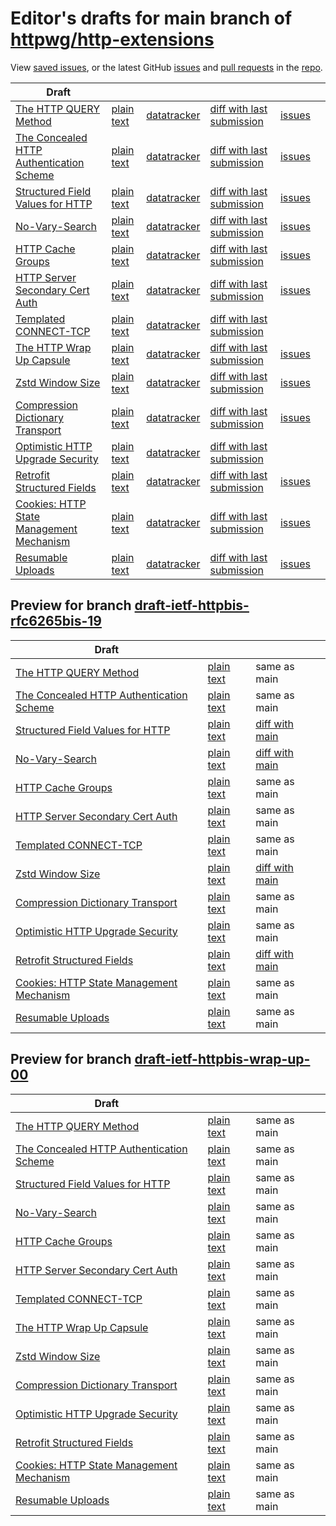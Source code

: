 # Editor's drafts for main branch of [httpwg/http-extensions](https://github.com/httpwg/http-extensions)

View [saved issues](issues.html), or the latest GitHub [issues](https://github.com/httpwg/http-extensions/issues) and [pull requests](https://github.com/httpwg/http-extensions/pulls) in the [repo](https://github.com/httpwg/http-extensions).

| Draft |     |     |     |     |     |
| ----- | --- | --- | --- | --- | --- |
| [The HTTP QUERY Method](./draft-ietf-httpbis-safe-method-w-body.html "The HTTP QUERY Method (HTML)") | [plain text](./draft-ietf-httpbis-safe-method-w-body.txt "The HTTP QUERY Method (Text)") | [datatracker](https://datatracker.ietf.org/doc/draft-ietf-httpbis-safe-method-w-body "Datatracker for draft-ietf-httpbis-safe-method-w-body") | [diff with last submission](https://author-tools.ietf.org/api/iddiff?doc_1=draft-ietf-httpbis-safe-method-w-body&url_2=https://httpwg.github.io/http-extensions/draft-ietf-httpbis-safe-method-w-body.txt) | [issues](https://github.com/httpwg/http-extensions/labels/query-method) |
| [The Concealed HTTP Authentication Scheme](./draft-ietf-httpbis-unprompted-auth.html "The Concealed HTTP Authentication Scheme (HTML)") | [plain text](./draft-ietf-httpbis-unprompted-auth.txt "The Concealed HTTP Authentication Scheme (Text)") | [datatracker](https://datatracker.ietf.org/doc/draft-ietf-httpbis-unprompted-auth "Datatracker for draft-ietf-httpbis-unprompted-auth") | [diff with last submission](https://author-tools.ietf.org/api/iddiff?doc_1=draft-ietf-httpbis-unprompted-auth&url_2=https://httpwg.github.io/http-extensions/draft-ietf-httpbis-unprompted-auth.txt) | [issues](https://github.com/httpwg/http-extensions/labels/unprompted-auth) |
| [Structured Field Values for HTTP](./draft-ietf-httpbis-sfbis.html "Structured Field Values for HTTP (HTML)") | [plain text](./draft-ietf-httpbis-sfbis.txt "Structured Field Values for HTTP (Text)") | [datatracker](https://datatracker.ietf.org/doc/draft-ietf-httpbis-sfbis "Datatracker for draft-ietf-httpbis-sfbis") | [diff with last submission](https://author-tools.ietf.org/api/iddiff?doc_1=draft-ietf-httpbis-sfbis&url_2=https://httpwg.github.io/http-extensions/draft-ietf-httpbis-sfbis.txt) | [issues](https://github.com/httpwg/http-extensions/labels/header-structure) |
| [No-Vary-Search](./draft-ietf-httpbis-no-vary-search.html "No-Vary-Search (HTML)") | [plain text](./draft-ietf-httpbis-no-vary-search.txt "No-Vary-Search (Text)") | [datatracker](https://datatracker.ietf.org/doc/draft-ietf-httpbis-no-vary-search "Datatracker for draft-ietf-httpbis-no-vary-search") | [diff with last submission](https://author-tools.ietf.org/api/iddiff?doc_1=draft-ietf-httpbis-no-vary-search&url_2=https://httpwg.github.io/http-extensions/draft-ietf-httpbis-no-vary-search.txt) | [issues](https://github.com/httpwg/http-extensions/labels/no-vary-search) |
| [HTTP Cache Groups](./draft-ietf-httpbis-cache-groups.html "HTTP Cache Groups (HTML)") | [plain text](./draft-ietf-httpbis-cache-groups.txt "HTTP Cache Groups (Text)") | [datatracker](https://datatracker.ietf.org/doc/draft-ietf-httpbis-cache-groups "Datatracker for draft-ietf-httpbis-cache-groups") | [diff with last submission](https://author-tools.ietf.org/api/iddiff?doc_1=draft-ietf-httpbis-cache-groups&url_2=https://httpwg.github.io/http-extensions/draft-ietf-httpbis-cache-groups.txt) | [issues](https://github.com/httpwg/http-extensions/labels/cache-groups) |
| [HTTP Server Secondary Cert Auth](./draft-ietf-httpbis-secondary-server-certs.html "Secondary Certificate Authentication of HTTP Servers (HTML)") | [plain text](./draft-ietf-httpbis-secondary-server-certs.txt "Secondary Certificate Authentication of HTTP Servers (Text)") | [datatracker](https://datatracker.ietf.org/doc/draft-ietf-httpbis-secondary-server-certs "Datatracker for draft-ietf-httpbis-secondary-server-certs") | [diff with last submission](https://author-tools.ietf.org/api/iddiff?doc_1=draft-ietf-httpbis-secondary-server-certs&url_2=https://httpwg.github.io/http-extensions/draft-ietf-httpbis-secondary-server-certs.txt) | [issues](https://github.com/httpwg/http-extensions/labels/secondary-server-certs) |
| [Templated CONNECT-TCP](./draft-ietf-httpbis-connect-tcp.html "Template-Driven HTTP CONNECT Proxying for TCP (HTML)") | [plain text](./draft-ietf-httpbis-connect-tcp.txt "Template-Driven HTTP CONNECT Proxying for TCP (Text)") | [datatracker](https://datatracker.ietf.org/doc/draft-ietf-httpbis-connect-tcp "Datatracker for draft-ietf-httpbis-connect-tcp") | [diff with last submission](https://author-tools.ietf.org/api/iddiff?doc_1=draft-ietf-httpbis-connect-tcp&url_2=https://httpwg.github.io/http-extensions/draft-ietf-httpbis-connect-tcp.txt) |  |
| [The HTTP Wrap Up Capsule](./draft-ietf-httpbis-wrap-up.html "The HTTP Wrap Up Capsule (HTML)") | [plain text](./draft-ietf-httpbis-wrap-up.txt "The HTTP Wrap Up Capsule (Text)") | [datatracker](https://datatracker.ietf.org/doc/draft-ietf-httpbis-wrap-up "Datatracker for draft-ietf-httpbis-wrap-up") | [diff with last submission](https://author-tools.ietf.org/api/iddiff?doc_1=draft-ietf-httpbis-wrap-up&url_2=https://httpwg.github.io/http-extensions/draft-ietf-httpbis-wrap-up.txt) | [issues](https://github.com/httpwg/http-extensions/labels/wrap-up) |
| [Zstd Window Size](./draft-ietf-httpbis-zstd-window-size.html "Window Sizing for Zstandard Content Encoding (HTML)") | [plain text](./draft-ietf-httpbis-zstd-window-size.txt "Window Sizing for Zstandard Content Encoding (Text)") | [datatracker](https://datatracker.ietf.org/doc/draft-ietf-httpbis-zstd-window-size "Datatracker for draft-ietf-httpbis-zstd-window-size") | [diff with last submission](https://author-tools.ietf.org/api/iddiff?doc_1=draft-ietf-httpbis-zstd-window-size&url_2=https://httpwg.github.io/http-extensions/draft-ietf-httpbis-zstd-window-size.txt) | [issues](https://github.com/httpwg/http-extensions/labels/zstd-window-size) |
| [Compression Dictionary Transport](./draft-ietf-httpbis-compression-dictionary.html "Compression Dictionary Transport (HTML)") | [plain text](./draft-ietf-httpbis-compression-dictionary.txt "Compression Dictionary Transport (Text)") | [datatracker](https://datatracker.ietf.org/doc/draft-ietf-httpbis-compression-dictionary "Datatracker for draft-ietf-httpbis-compression-dictionary") | [diff with last submission](https://author-tools.ietf.org/api/iddiff?doc_1=draft-ietf-httpbis-compression-dictionary&url_2=https://httpwg.github.io/http-extensions/draft-ietf-httpbis-compression-dictionary.txt) | [issues](https://github.com/httpwg/http-extensions/labels/compression-dictionary) |
| [Optimistic HTTP Upgrade Security](./draft-ietf-httpbis-optimistic-upgrade.html "Security Considerations for Optimistic Protocol Transitions in HTTP/1.1 (HTML)") | [plain text](./draft-ietf-httpbis-optimistic-upgrade.txt "Security Considerations for Optimistic Protocol Transitions in HTTP/1.1 (Text)") | [datatracker](https://datatracker.ietf.org/doc/draft-ietf-httpbis-optimistic-upgrade "Datatracker for draft-ietf-httpbis-optimistic-upgrade") | [diff with last submission](https://author-tools.ietf.org/api/iddiff?doc_1=draft-ietf-httpbis-optimistic-upgrade&url_2=https://httpwg.github.io/http-extensions/draft-ietf-httpbis-optimistic-upgrade.txt) |  |
| [Retrofit Structured Fields](./draft-ietf-httpbis-retrofit.html "Retrofit Structured Fields for HTTP (HTML)") | [plain text](./draft-ietf-httpbis-retrofit.txt "Retrofit Structured Fields for HTTP (Text)") | [datatracker](https://datatracker.ietf.org/doc/draft-ietf-httpbis-retrofit "Datatracker for draft-ietf-httpbis-retrofit") | [diff with last submission](https://author-tools.ietf.org/api/iddiff?doc_1=draft-ietf-httpbis-retrofit&url_2=https://httpwg.github.io/http-extensions/draft-ietf-httpbis-retrofit.txt) | [issues](https://github.com/httpwg/http-extensions/labels/retrofit) |
| [Cookies: HTTP State Management Mechanism](./draft-ietf-httpbis-rfc6265bis.html "Cookies: HTTP State Management Mechanism (HTML)") | [plain text](./draft-ietf-httpbis-rfc6265bis.txt "Cookies: HTTP State Management Mechanism (Text)") | [datatracker](https://datatracker.ietf.org/doc/draft-ietf-httpbis-rfc6265bis "Datatracker for draft-ietf-httpbis-rfc6265bis") | [diff with last submission](https://author-tools.ietf.org/api/iddiff?doc_1=draft-ietf-httpbis-rfc6265bis&url_2=https://httpwg.github.io/http-extensions/draft-ietf-httpbis-rfc6265bis.txt) | [issues](https://github.com/httpwg/http-extensions/labels/6265bis) |
| [Resumable Uploads](./draft-ietf-httpbis-resumable-upload.html "Resumable Uploads for HTTP (HTML)") | [plain text](./draft-ietf-httpbis-resumable-upload.txt "Resumable Uploads for HTTP (Text)") | [datatracker](https://datatracker.ietf.org/doc/draft-ietf-httpbis-resumable-upload "Datatracker for draft-ietf-httpbis-resumable-upload") | [diff with last submission](https://author-tools.ietf.org/api/iddiff?doc_1=draft-ietf-httpbis-resumable-upload&url_2=https://httpwg.github.io/http-extensions/draft-ietf-httpbis-resumable-upload.txt) | [issues](https://github.com/httpwg/http-extensions/labels/resumable-upload) |

## Preview for branch [draft-ietf-httpbis-rfc6265bis-19](draft-ietf-httpbis-rfc6265bis-19)

| Draft |     |     |     |
| ----- | --- | --- | --- |
| [The HTTP QUERY Method](draft-ietf-httpbis-rfc6265bis-19/draft-ietf-httpbis-safe-method-w-body.html "The HTTP QUERY Method (HTML)") | [plain text](draft-ietf-httpbis-rfc6265bis-19/draft-ietf-httpbis-safe-method-w-body.txt "The HTTP QUERY Method (Text)") | same as main |
| [The Concealed HTTP Authentication Scheme](draft-ietf-httpbis-rfc6265bis-19/draft-ietf-httpbis-unprompted-auth.html "The Concealed HTTP Authentication Scheme (HTML)") | [plain text](draft-ietf-httpbis-rfc6265bis-19/draft-ietf-httpbis-unprompted-auth.txt "The Concealed HTTP Authentication Scheme (Text)") | same as main |
| [Structured Field Values for HTTP](draft-ietf-httpbis-rfc6265bis-19/draft-ietf-httpbis-sfbis.html "Structured Field Values for HTTP (HTML)") | [plain text](draft-ietf-httpbis-rfc6265bis-19/draft-ietf-httpbis-sfbis.txt "Structured Field Values for HTTP (Text)") | [diff with main](https://author-tools.ietf.org/api/iddiff?url_1=https://httpwg.github.io/http-extensions/draft-ietf-httpbis-sfbis.txt&url_2=https://httpwg.github.io/http-extensions/draft-ietf-httpbis-rfc6265bis-19/draft-ietf-httpbis-sfbis.txt) |
| [No-Vary-Search](draft-ietf-httpbis-rfc6265bis-19/draft-ietf-httpbis-no-vary-search.html "No-Vary-Search (HTML)") | [plain text](draft-ietf-httpbis-rfc6265bis-19/draft-ietf-httpbis-no-vary-search.txt "No-Vary-Search (Text)") | [diff with main](https://author-tools.ietf.org/api/iddiff?url_1=https://httpwg.github.io/http-extensions/draft-ietf-httpbis-no-vary-search.txt&url_2=https://httpwg.github.io/http-extensions/draft-ietf-httpbis-rfc6265bis-19/draft-ietf-httpbis-no-vary-search.txt) |
| [HTTP Cache Groups](draft-ietf-httpbis-rfc6265bis-19/draft-ietf-httpbis-cache-groups.html "HTTP Cache Groups (HTML)") | [plain text](draft-ietf-httpbis-rfc6265bis-19/draft-ietf-httpbis-cache-groups.txt "HTTP Cache Groups (Text)") | same as main |
| [HTTP Server Secondary Cert Auth](draft-ietf-httpbis-rfc6265bis-19/draft-ietf-httpbis-secondary-server-certs.html "Secondary Certificate Authentication of HTTP Servers (HTML)") | [plain text](draft-ietf-httpbis-rfc6265bis-19/draft-ietf-httpbis-secondary-server-certs.txt "Secondary Certificate Authentication of HTTP Servers (Text)") | same as main |
| [Templated CONNECT-TCP](draft-ietf-httpbis-rfc6265bis-19/draft-ietf-httpbis-connect-tcp.html "Template-Driven HTTP CONNECT Proxying for TCP (HTML)") | [plain text](draft-ietf-httpbis-rfc6265bis-19/draft-ietf-httpbis-connect-tcp.txt "Template-Driven HTTP CONNECT Proxying for TCP (Text)") | same as main |
| [Zstd Window Size](draft-ietf-httpbis-rfc6265bis-19/draft-ietf-httpbis-zstd-window-size.html "Window Sizing for Zstandard Content Encoding (HTML)") | [plain text](draft-ietf-httpbis-rfc6265bis-19/draft-ietf-httpbis-zstd-window-size.txt "Window Sizing for Zstandard Content Encoding (Text)") | [diff with main](https://author-tools.ietf.org/api/iddiff?url_1=https://httpwg.github.io/http-extensions/draft-ietf-httpbis-zstd-window-size.txt&url_2=https://httpwg.github.io/http-extensions/draft-ietf-httpbis-rfc6265bis-19/draft-ietf-httpbis-zstd-window-size.txt) |
| [Compression Dictionary Transport](draft-ietf-httpbis-rfc6265bis-19/draft-ietf-httpbis-compression-dictionary.html "Compression Dictionary Transport (HTML)") | [plain text](draft-ietf-httpbis-rfc6265bis-19/draft-ietf-httpbis-compression-dictionary.txt "Compression Dictionary Transport (Text)") | same as main |
| [Optimistic HTTP Upgrade Security](draft-ietf-httpbis-rfc6265bis-19/draft-ietf-httpbis-optimistic-upgrade.html "Security Considerations for Optimistic Protocol Transitions in HTTP/1.1 (HTML)") | [plain text](draft-ietf-httpbis-rfc6265bis-19/draft-ietf-httpbis-optimistic-upgrade.txt "Security Considerations for Optimistic Protocol Transitions in HTTP/1.1 (Text)") | same as main |
| [Retrofit Structured Fields](draft-ietf-httpbis-rfc6265bis-19/draft-ietf-httpbis-retrofit.html "Retrofit Structured Fields for HTTP (HTML)") | [plain text](draft-ietf-httpbis-rfc6265bis-19/draft-ietf-httpbis-retrofit.txt "Retrofit Structured Fields for HTTP (Text)") | [diff with main](https://author-tools.ietf.org/api/iddiff?url_1=https://httpwg.github.io/http-extensions/draft-ietf-httpbis-retrofit.txt&url_2=https://httpwg.github.io/http-extensions/draft-ietf-httpbis-rfc6265bis-19/draft-ietf-httpbis-retrofit.txt) |
| [Cookies: HTTP State Management Mechanism](draft-ietf-httpbis-rfc6265bis-19/draft-ietf-httpbis-rfc6265bis.html "Cookies: HTTP State Management Mechanism (HTML)") | [plain text](draft-ietf-httpbis-rfc6265bis-19/draft-ietf-httpbis-rfc6265bis.txt "Cookies: HTTP State Management Mechanism (Text)") | same as main |
| [Resumable Uploads](draft-ietf-httpbis-rfc6265bis-19/draft-ietf-httpbis-resumable-upload.html "Resumable Uploads for HTTP (HTML)") | [plain text](draft-ietf-httpbis-rfc6265bis-19/draft-ietf-httpbis-resumable-upload.txt "Resumable Uploads for HTTP (Text)") | same as main |

## Preview for branch [draft-ietf-httpbis-wrap-up-00](draft-ietf-httpbis-wrap-up-00)

| Draft |     |     |     |
| ----- | --- | --- | --- |
| [The HTTP QUERY Method](draft-ietf-httpbis-wrap-up-00/draft-ietf-httpbis-safe-method-w-body.html "The HTTP QUERY Method (HTML)") | [plain text](draft-ietf-httpbis-wrap-up-00/draft-ietf-httpbis-safe-method-w-body.txt "The HTTP QUERY Method (Text)") | same as main |
| [The Concealed HTTP Authentication Scheme](draft-ietf-httpbis-wrap-up-00/draft-ietf-httpbis-unprompted-auth.html "The Concealed HTTP Authentication Scheme (HTML)") | [plain text](draft-ietf-httpbis-wrap-up-00/draft-ietf-httpbis-unprompted-auth.txt "The Concealed HTTP Authentication Scheme (Text)") | same as main |
| [Structured Field Values for HTTP](draft-ietf-httpbis-wrap-up-00/draft-ietf-httpbis-sfbis.html "Structured Field Values for HTTP (HTML)") | [plain text](draft-ietf-httpbis-wrap-up-00/draft-ietf-httpbis-sfbis.txt "Structured Field Values for HTTP (Text)") | same as main |
| [No-Vary-Search](draft-ietf-httpbis-wrap-up-00/draft-ietf-httpbis-no-vary-search.html "No-Vary-Search (HTML)") | [plain text](draft-ietf-httpbis-wrap-up-00/draft-ietf-httpbis-no-vary-search.txt "No-Vary-Search (Text)") | same as main |
| [HTTP Cache Groups](draft-ietf-httpbis-wrap-up-00/draft-ietf-httpbis-cache-groups.html "HTTP Cache Groups (HTML)") | [plain text](draft-ietf-httpbis-wrap-up-00/draft-ietf-httpbis-cache-groups.txt "HTTP Cache Groups (Text)") | same as main |
| [HTTP Server Secondary Cert Auth](draft-ietf-httpbis-wrap-up-00/draft-ietf-httpbis-secondary-server-certs.html "Secondary Certificate Authentication of HTTP Servers (HTML)") | [plain text](draft-ietf-httpbis-wrap-up-00/draft-ietf-httpbis-secondary-server-certs.txt "Secondary Certificate Authentication of HTTP Servers (Text)") | same as main |
| [Templated CONNECT-TCP](draft-ietf-httpbis-wrap-up-00/draft-ietf-httpbis-connect-tcp.html "Template-Driven HTTP CONNECT Proxying for TCP (HTML)") | [plain text](draft-ietf-httpbis-wrap-up-00/draft-ietf-httpbis-connect-tcp.txt "Template-Driven HTTP CONNECT Proxying for TCP (Text)") | same as main |
| [The HTTP Wrap Up Capsule](draft-ietf-httpbis-wrap-up-00/draft-ietf-httpbis-wrap-up.html "The HTTP Wrap Up Capsule (HTML)") | [plain text](draft-ietf-httpbis-wrap-up-00/draft-ietf-httpbis-wrap-up.txt "The HTTP Wrap Up Capsule (Text)") | same as main |
| [Zstd Window Size](draft-ietf-httpbis-wrap-up-00/draft-ietf-httpbis-zstd-window-size.html "Window Sizing for Zstandard Content Encoding (HTML)") | [plain text](draft-ietf-httpbis-wrap-up-00/draft-ietf-httpbis-zstd-window-size.txt "Window Sizing for Zstandard Content Encoding (Text)") | same as main |
| [Compression Dictionary Transport](draft-ietf-httpbis-wrap-up-00/draft-ietf-httpbis-compression-dictionary.html "Compression Dictionary Transport (HTML)") | [plain text](draft-ietf-httpbis-wrap-up-00/draft-ietf-httpbis-compression-dictionary.txt "Compression Dictionary Transport (Text)") | same as main |
| [Optimistic HTTP Upgrade Security](draft-ietf-httpbis-wrap-up-00/draft-ietf-httpbis-optimistic-upgrade.html "Security Considerations for Optimistic Protocol Transitions in HTTP/1.1 (HTML)") | [plain text](draft-ietf-httpbis-wrap-up-00/draft-ietf-httpbis-optimistic-upgrade.txt "Security Considerations for Optimistic Protocol Transitions in HTTP/1.1 (Text)") | same as main |
| [Retrofit Structured Fields](draft-ietf-httpbis-wrap-up-00/draft-ietf-httpbis-retrofit.html "Retrofit Structured Fields for HTTP (HTML)") | [plain text](draft-ietf-httpbis-wrap-up-00/draft-ietf-httpbis-retrofit.txt "Retrofit Structured Fields for HTTP (Text)") | same as main |
| [Cookies: HTTP State Management Mechanism](draft-ietf-httpbis-wrap-up-00/draft-ietf-httpbis-rfc6265bis.html "Cookies: HTTP State Management Mechanism (HTML)") | [plain text](draft-ietf-httpbis-wrap-up-00/draft-ietf-httpbis-rfc6265bis.txt "Cookies: HTTP State Management Mechanism (Text)") | same as main |
| [Resumable Uploads](draft-ietf-httpbis-wrap-up-00/draft-ietf-httpbis-resumable-upload.html "Resumable Uploads for HTTP (HTML)") | [plain text](draft-ietf-httpbis-wrap-up-00/draft-ietf-httpbis-resumable-upload.txt "Resumable Uploads for HTTP (Text)") | same as main |

